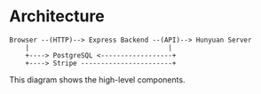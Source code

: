 # Architecture

```
Browser --(HTTP)--> Express Backend --(API)--> Hunyuan Server
    |                                   |
    +----> PostgreSQL <------------------+
    +----> Stripe -----------------------+
```

This diagram shows the high-level components.
